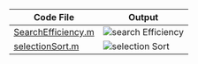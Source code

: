 | Code File | Output |
|-----------|--------|
|[SearchEfficiency.m](./Codes/searchEfficiency.m)|![search Efficiency](https://github.com/user-attachments/assets/592e8e41-9953-4cec-91eb-33efb905eb37)|
|[selectionSort.m](./Codes/selectionSort.m)|![selection Sort](https://github.com/user-attachments/assets/37568ed3-831b-4c8e-ae18-a82823366b96)|

